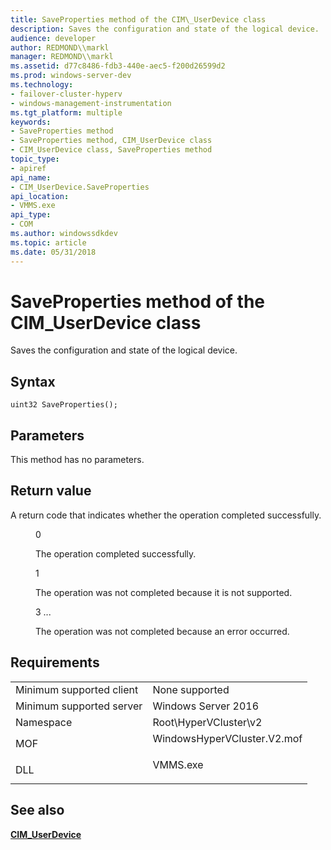 ```yaml
---
title: SaveProperties method of the CIM\_UserDevice class
description: Saves the configuration and state of the logical device.
audience: developer
author: REDMOND\\markl
manager: REDMOND\\markl
ms.assetid: d77c8486-fdb3-440e-aec5-f200d26599d2
ms.prod: windows-server-dev
ms.technology:
- failover-cluster-hyperv
- windows-management-instrumentation
ms.tgt_platform: multiple
keywords:
- SaveProperties method
- SaveProperties method, CIM_UserDevice class
- CIM_UserDevice class, SaveProperties method
topic_type:
- apiref
api_name:
- CIM_UserDevice.SaveProperties
api_location:
- VMMS.exe
api_type:
- COM
ms.author: windowssdkdev
ms.topic: article
ms.date: 05/31/2018
---
```


# SaveProperties method of the CIM\_UserDevice class

Saves the configuration and state of the logical device.

## Syntax


```mof
uint32 SaveProperties();
```



## Parameters

This method has no parameters.

## Return value

A return code that indicates whether the operation completed successfully.

<dl> <dt>


</dt> <dd>

0

The operation completed successfully.

</dd> <dt>


</dt> <dd>

1

The operation was not completed because it is not supported.

</dd> <dt>


</dt> <dd>

3 ...

The operation was not completed because an error occurred.

</dd> </dl>

## Requirements



|                                     |                                                                                                        |
|-------------------------------------|--------------------------------------------------------------------------------------------------------|
| Minimum supported client<br/> | None supported<br/>                                                                              |
| Minimum supported server<br/> | Windows Server 2016<br/>                                                                         |
| Namespace<br/>                | Root\\HyperVCluster\\v2<br/>                                                                     |
| MOF<br/>                      | <dl> <dt>WindowsHyperVCluster.V2.mof</dt> </dl> |
| DLL<br/>                      | <dl> <dt>VMMS.exe</dt> </dl>                    |



## See also

<dl> <dt>

[**CIM\_UserDevice**](cim-userdevice.md)
</dt> </dl>

 

 





